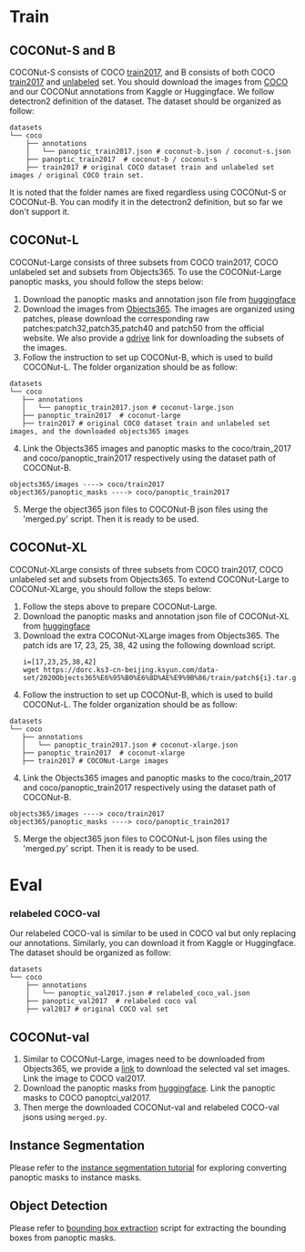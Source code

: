 # Train 
## COCONut-S and B
COCONut-S consists of COCO [train2017](http://images.cocodataset.org/zips/train2017.zip), and B consists of both COCO [train2017](http://images.cocodataset.org/zips/train2017.zip) and [unlabeled](http://images.cocodataset.org/zips/unlabeled2017.zip) set.
You should download the images from [COCO](https://cocodataset.org/#download) and our COCONut annotations from Kaggle or Huggingface.
We follow detectron2 definition of the dataset. The dataset should be organized as follow:
```
datasets
└── coco
    ├── annotations 
    │   └── panoptic_train2017.json # coconut-b.json / coconut-s.json
    ├── panoptic_train2017  # coconut-b / coconut-s
    ├── train2017 # original COCO dataset train and unlabeled set images / original COCO train set.
```

It is noted that the folder names are fixed regardless using COCONut-S or COCONut-B. You can modify it in the detectron2 definition, but so far we don't support it.

## COCONut-L
COCONut-Large consists of three subsets from COCO train2017, COCO unlabeled set and subsets from Objects365. To use the COCONut-Large panoptic masks, you should follow the steps below:
1. Download the panoptic masks and annotation json file from [huggingface](https://huggingface.co/datasets/xdeng77/coconut_large/tree/main)
2. Download the images from [Objects365](https://data.baai.ac.cn/details/Objects365_2020). The images are organized using patches, please download the corresponding raw patches:patch32,patch35,patch40 and patch50 from the official website. We also provide a [gdrive](https://drive.google.com/drive/folders/1ZumOrkikulK96MbBxayO07JP_HV-fgTW?usp=sharing) link for downloading the subsets of the images.
3. Follow the instruction to set up COCONut-B, which is used to build COCONut-L. The folder organization should be as follow:
 ```
datasets
└── coco
    ├── annotations 
    │   └── panoptic_train2017.json # coconut-large.json
    ├── panoptic_train2017  # coconut-large
    ├── train2017 # original COCO dataset train and unlabeled set images, and the downloaded objects365 images
```
4. Link the Objects365 images and panoptic masks to the coco/train_2017 and coco/panoptic_train2017 respectively using the dataset path of COCONut-B.
```
objects365/images ----> coco/train2017
object365/panoptic_masks ----> coco/panoptic_train2017
```
5. Merge the object365 json files to COCONut-B json files using the 'merged.py' script. Then it is ready to be used.

## COCONut-XL
COCONut-XLarge consists of three subsets from COCO train2017, COCO unlabeled set and subsets from Objects365. To extend COCONut-Large to COCONut-XLarge, you should follow the steps below:
1. Follow the steps above to prepare COCONut-Large.
2. Download the panoptic masks and annotation json file of COCONut-XL from [huggingface](https://huggingface.co/datasets/xdeng77/coconut_xlarge/tree/main)
3. Download the extra COCONut-XLarge images from Objects365. The patch ids are 17, 23, 25, 38, 42 using the following download script.
   ```
   i=[17,23,25,38,42]
   wget https://dorc.ks3-cn-beijing.ksyun.com/data-set/2020Objects365%E6%95%B0%E6%8D%AE%E9%9B%86/train/patch${i}.tar.gz
   ```
5. Follow the instruction to set up COCONut-B, which is used to build COCONut-L. The folder organization should be as follow:
 ```
datasets
└── coco
    ├── annotations 
    │   └── panoptic_train2017.json # coconut-xlarge.json
    ├── panoptic_train2017  # coconut-xlarge
    ├── train2017 # COCONut-Large images
```
4. Link the Objects365 images and panoptic masks to the coco/train_2017 and coco/panoptic_train2017 respectively using the dataset path of COCONut-B.
```
objects365/images ----> coco/train2017
object365/panoptic_masks ----> coco/panoptic_train2017
```
5. Merge the object365 json files to COCONut-L json files using the 'merged.py' script. Then it is ready to be used.


# Eval
### relabeled COCO-val
Our relabeled COCO-val is similar to be used in COCO val but only replacing our annotations. Similarly, you can download it from Kaggle or Huggingface.
The dataset should be organized as follow:
```
datasets
└── coco
    ├── annotations 
    │   └── panoptic_val2017.json # relabeled_coco_val.json
    ├── panoptic_val2017  # relabeled coco val
    ├── val2017 # original COCO val set
```
## COCONut-val
1. Similar to COCONut-Large, images need to be downloaded from Objects365, we provide a [link](https://drive.google.com/file/d/1-wzLtddJucBVBJ67ailLrfMNmLGFag4i/view?usp=sharing) to download the selected val set images. Link the image to COCO val2017.
2. Download the panoptic masks from [huggingface](https://huggingface.co/datasets/xdeng77/coconut_val). Link the panoptic masks to COCO panoptci_val2017.
3. Then merge the downloaded COCONut-val and relabeled COCO-val jsons using ```merged.py```.

## Instance Segmentation
Please refer to the [instance segmentation tutorial](https://github.com/bytedance/coconut_cvpr2024/tree/main/tutorials/kmaxdeeplab_instance) for exploring converting panoptic masks to instance masks.


## Object Detection
Please refer to [bounding box extraction](https://github.com/bytedance/coconut_cvpr2024/blob/main/tutorials/object_detection/extract_bbox.py) script for extracting the bounding boxes from panoptic masks.
